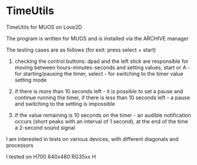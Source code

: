 # TimeUtils
TimeUtils for MUOS on Love2D

The program is written for MUOS and is installed via the ARCHIVE manager

The testing cases are as follows (for exit: press select + start)

1) checking the control buttons: dpad and the left stick are responsible for moving between hours-minutes-seconds and setting values, start or A - for starting/pausing the timer, select - for switching to the timer value setting mode

2) if there is more than 10 seconds left - it is possible to set a pause and continue running the timer, if there is less than 10 seconds left - a pause and switching to the setting is impossible

3) if the value remaining is 10 seconds on the timer - an audible notification occurs (short peaks with an interval of 1 second), at the end of the time a 2-second sound signal

I am interested in tests on various devices, with different diagonals and processors

I tested on H700 640x480 RG35xx H
